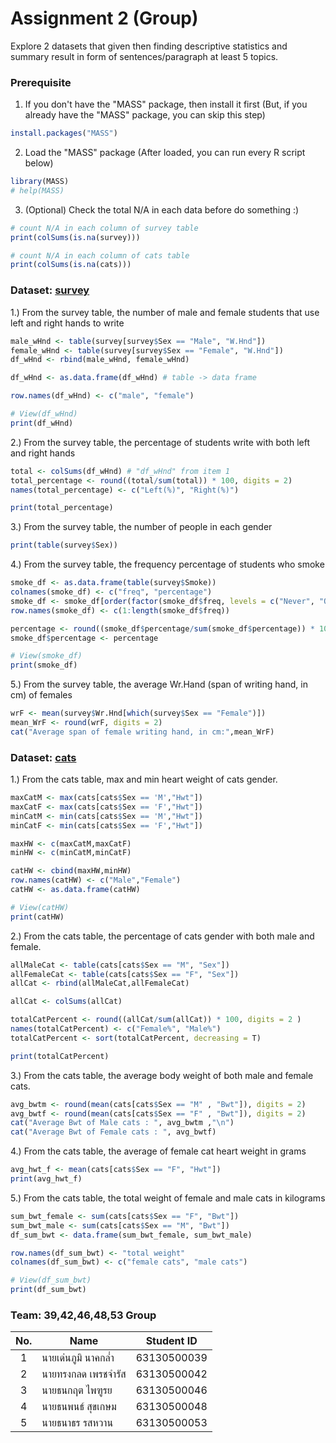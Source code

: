 # Assignment 2 (Group)
Explore 2 datasets that given then finding descriptive statistics and summary result in form of sentences/paragraph at least 5 topics.

### Prerequisite

1. If you don't have the "MASS" package, then install it first (But, if you already have the "MASS" package, you can skip this step)
```R
install.packages("MASS")
```

2. Load the "MASS" package (After loaded, you can run every R script below)
```R
library(MASS)
# help(MASS)
```

3. (Optional) Check the total N/A in each data before do something :)
```R
# count N/A in each column of survey table
print(colSums(is.na(survey)))

# count N/A in each column of cats table
print(colSums(is.na(cats))) 
```

### Dataset: [survey](https://www.rdocumentation.org/packages/MASS/versions/7.3-47/topics/survey)

1.) From the survey table, the number of male and female students that use left and right hands to write
```R
male_wHnd <- table(survey[survey$Sex == "Male", "W.Hnd"])
female_wHnd <- table(survey[survey$Sex == "Female", "W.Hnd"])
df_wHnd <- rbind(male_wHnd, female_wHnd)

df_wHnd <- as.data.frame(df_wHnd) # table -> data frame

row.names(df_wHnd) <- c("male", "female")

# View(df_wHnd)
print(df_wHnd)
```

2.) From the survey table, the percentage of students write with both left and right hands
```R
total <- colSums(df_wHnd) # "df_wHnd" from item 1
total_percentage <- round((total/sum(total)) * 100, digits = 2)
names(total_percentage) <- c("Left(%)", "Right(%)")

print(total_percentage)
```

3.) From the survey table, the number of people in each gender
```R
print(table(survey$Sex))
```

4.) From the survey table, the frequency percentage of students who smoke
```R
smoke_df <- as.data.frame(table(survey$Smoke))
colnames(smoke_df) <- c("freq", "percentage")
smoke_df <- smoke_df[order(factor(smoke_df$freq, levels = c("Never", "Occas", "Regul", "Heavy"))), ]
row.names(smoke_df) <- c(1:length(smoke_df$freq))

percentage <- round((smoke_df$percentage/sum(smoke_df$percentage)) * 100, digits = 3)
smoke_df$percentage <- percentage

# View(smoke_df)
print(smoke_df)
```

5.) From the survey table, the average Wr.Hand (span of writing hand, in cm) of females
```R
wrF <- mean(survey$Wr.Hnd[which(survey$Sex == "Female")])
mean_WrF <- round(wrF, digits = 2)
cat("Average span of female writing hand, in cm:",mean_WrF)
```

### Dataset: [cats](https://www.rdocumentation.org/packages/MASS/versions/7.3-47/topics/cats)

1.) From the cats table, max and min heart weight of cats gender.
```R
maxCatM <- max(cats[cats$Sex == 'M',"Hwt"])
maxCatF <- max(cats[cats$Sex == 'F',"Hwt"])
minCatM <- min(cats[cats$Sex == 'M',"Hwt"])
minCatF <- min(cats[cats$Sex == 'F',"Hwt"])

maxHW <- c(maxCatM,maxCatF)
minHW <- c(minCatM,minCatF)

catHW <- cbind(maxHW,minHW)
row.names(catHW) <- c("Male","Female")
catHW <- as.data.frame(catHW)

# View(catHW)
print(catHW)
```

2.) From the cats table, the percentage of cats gender with both male and female.
```R
allMaleCat <- table(cats[cats$Sex == "M", "Sex"])
allFemaleCat <- table(cats[cats$Sex == "F", "Sex"])
allCat <- rbind(allMaleCat,allFemaleCat)

allCat <- colSums(allCat)

totalCatPercent <- round((allCat/sum(allCat)) * 100, digits = 2 )
names(totalCatPercent) <- c("Female%", "Male%")
totalCatPercent <- sort(totalCatPercent, decreasing = T)

print(totalCatPercent)
```

3.) From the cats table, the average body weight of both male and female cats.
```R
avg_bwtm <- round(mean(cats[cats$Sex == "M" , "Bwt"]), digits = 2)
avg_bwtf <- round(mean(cats[cats$Sex == "F" , "Bwt"]), digits = 2)
cat("Average Bwt of Male cats : ", avg_bwtm ,"\n")
cat("Average Bwt of Female cats : ", avg_bwtf)
```

4.) From the cats table, the average of female cat heart weight in grams
```R
avg_hwt_f <- mean(cats[cats$Sex == "F", "Hwt"])
print(avg_hwt_f)
```

5.) From the cats table, the total weight of female and male cats in kilograms
```R
sum_bwt_female <- sum(cats[cats$Sex == "F", "Bwt"])
sum_bwt_male <- sum(cats[cats$Sex == "M", "Bwt"])
df_sum_bwt <- data.frame(sum_bwt_female, sum_bwt_male)

row.names(df_sum_bwt) <- "total weight"
colnames(df_sum_bwt) <- c("female cats", "male cats")

# View(df_sum_bwt)
print(df_sum_bwt)
```

### Team: 39,42,46,48,53 Group
| No. | Name              | Student ID   |
|:---:|-------------------|--------------|
|  1  | นายเด่นภูมิ นาคกล่ำ    | 63130500039  |
|  2  | นายทรงกลด เพรชจำรัส  | 63130500042  |
|  3  | นายธนกฤต ไพฑูรย     | 63130500046 |
|  4  | นายธนพนธ์ สุขเกษม     | 63130500048 |
|  5  | นายธนาธร รสหวาน     | 63130500053 |
